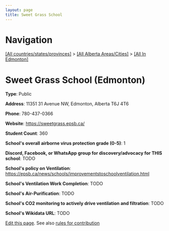 ```yaml
---
layout: page
title: Sweet Grass School
---
```

# Navigation

[[All countries/states/provinces]](../../..) > [[All Alberta Areas/Cities]](../..) > [[All In Edmonton]](..)

# Sweet Grass School (Edmonton)

**Type**: Public

**Address**: 11351 31 Avenue NW, Edmonton, Alberta T6J 4T6

**Phone**: 780-437-0366

**Website**: <https://sweetgrass.epsb.ca/>

**Student Count**: 360

**School's overall airborne virus protection grade (0-5)**: 1

**Discord, Facebook, or WhatsApp group for discovery/advocacy for THIS school**: TODO

**School's policy on Ventilation**: <https://epsb.ca/news/schools/improvementstoschoolventilation.html>

**School's Ventilation Work Completion**: TODO

**School's Air-Purification**: TODO

**School's CO2 monitoring to actively drive ventilation and filtration**: TODO

**School's Wikidata URL**: TODO


[Edit this page](https://github.com/ventilate-schools/AB/edit/main/./Edmonton/Sweet_Grass_School.md). See also [rules for contribution](../../../contribution-rules/)